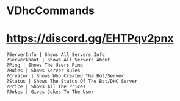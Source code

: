 # VDhcCommands
# https://discord.gg/EHTPqv2pnx
<!--Source code-->
```
?ServerInfo | Shows All Servers Info
?ServerAbout | Shows All Servers About
?Ping | Shows The Users Ping
?Rules | Shows Server Rules
?Creator | Shows Who Created The Bot/Server
?Status | Shows The Status Of The Bot/DHC Server
?Price | Shows All The Prices
?Jokes | Gives Jokes To The User
```
